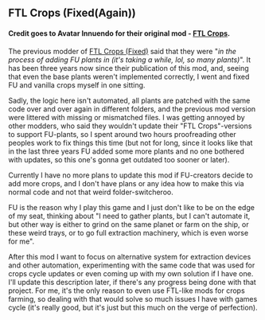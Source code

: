 ## FTL Crops (Fixed(Again))

#### Credit goes to Avatar Innuendo for their original mod - [FTL Crops](https://pages.github.com/).

The previous modder of [FTL Crops (Fixed)](https://steamcommunity.com/sharedfiles/filedetails/?id=910447187) said that they were "*in the process of adding FU plants in (it's taking a while, lol, so many plants)*". It has been three years now since their publication of this mod, and, seeing that even the base plants weren't implemented correctly, I went and fixed FU and vanilla crops myself in one sitting.

Sadly, the logic here isn't automated, all plants are patched with the same code over and over again in different folders, and the previous mod version were littered with missing or mismatched files. I was getting annoyed by other modders, who said they wouldn't update their "FTL Crops"-versions to support FU-plants, so I spent around two hours proofreading other peoples work to fix things this time (but not for long, since it looks like that in the last three years FU added some more plants and no one bothered with updates, so this one's gonna get outdated too sooner or later).

Currently I have no more plans to update this mod if FU-creators decide to add more crops, and I don't have plans or any idea how to make this via normal code and not that weird folder-switcheroo.

FU is the reason why I play this game and I just don't like to be on the edge of my seat, thinking about "I need to gather plants, but I can't automate it, but other way is either to grind on the same planet or farm on the ship, or these weird trays, or to go full extraction machinery, which is even worse for me".

After this mod I want to focus on alternative system for extraction devices and other automation, experimenting with the same code that was used for crops cycle updates or even coming up with my own solution if I have one. I'll update this description later, if there's any progress being done with that project. For me, it's the only reason to even use FTL-like mods for crops farming, so dealing with that would solve so much issues I have with games cycle (it's really good, but it's just but this much on the verge of perfection).
